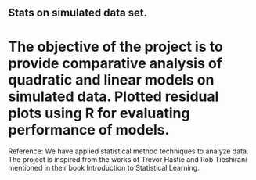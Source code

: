 ## Stats on simulated data set.

# The objective of the project is to provide comparative analysis of quadratic and linear models on simulated data. Plotted residual plots using R for evaluating performance of models.

Reference: We have applied statistical method techniques to analyze data. The project is inspired from the works of Trevor Hastie and Rob Tibshirani mentioned in their book Introduction to Statistical Learning.
